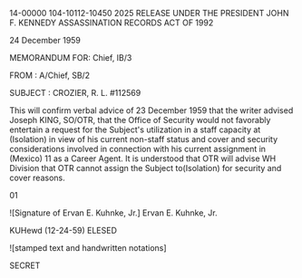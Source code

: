 14-00000
104-10112-10450 2025 RELEASE UNDER THE PRESIDENT JOHN F. KENNEDY ASSASSINATION RECORDS ACT OF 1992

24 December 1959

MEMORANDUM FOR: Chief, IB/3

FROM : A/Chief, SB/2

SUBJECT : CROZIER, R. L.
#112569

This will confirm verbal advice of 23 December 1959 that the writer advised Joseph KING, SO/OTR, that the Office of Security would not favorably entertain a request for the Subject's utilization in a staff capacity at (Isolation) in view of his current non-staff status and cover and security considerations involved in connection with his current assignment in (Mexico) 11 as a Career Agent. It is understood that OTR will advise WH Division that OTR cannot assign the Subject to(Isolation) for security and cover reasons.

01

![Signature of Ervan E. Kuhnke, Jr.]
Ervan E. Kuhnke, Jr.

KUHewd (12-24-59)
ELESED

![stamped text and handwritten notations]

SECRET
